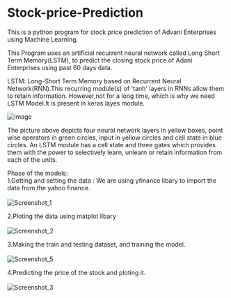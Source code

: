 # Stock-price-Prediction

This is a python program for stock price prediction of Advani Enterprises using Machine Learning.

This Program uses an artificial recurrent neural network called Long Short Term Memory(LSTM), to predict the closing stock price of Adani Enterprises using past 60 days data.

LSTM: Long-Short Term Memory based on Recurrent Neural Network(RNN).This recurring module(s) of 'tanh' layers in RNNs allow them to retain information. However,not for a long time, which is why we need LSTM Model.It is present in keras.layes module.

![image](https://user-images.githubusercontent.com/60754009/172042802-7457e9ff-c9b9-4dfa-b983-288cd4d7a3be.png)

The picture above depicts four neural network layers in yellow boxes, point wise operators in green circles, input in yellow circles and cell state in blue circles. An LSTM module has a cell state and three gates which provides them with the power to selectively learn, unlearn or retain information from each of the units.
<br>

Phase of the models:<br>
1.Getting and setting the data : We are using yfinance libary to import the data from the yahoo finance.<br><br>
![Screenshot_1](https://user-images.githubusercontent.com/60754009/172043158-6fc6c654-c591-4fb6-9f89-b3f5938f9399.png)

2.Ploting the data using matplot libary<br><br>
![Screenshot_2](https://user-images.githubusercontent.com/60754009/172043250-ac7f419e-dfa7-4fb0-9517-c063d9392602.png)

3.Making the train and testing dataset, and training the model.<br><br>
![Screenshot_5](https://user-images.githubusercontent.com/60754009/172043421-64bf1deb-14d3-4c4b-a3da-9700c4ee5667.png)

4.Predicting the price of the stock and ploting it.<br><br>
![Screenshot_3](https://user-images.githubusercontent.com/60754009/172043377-c706dafc-a1c4-4db7-832a-7b336ec15501.png)



